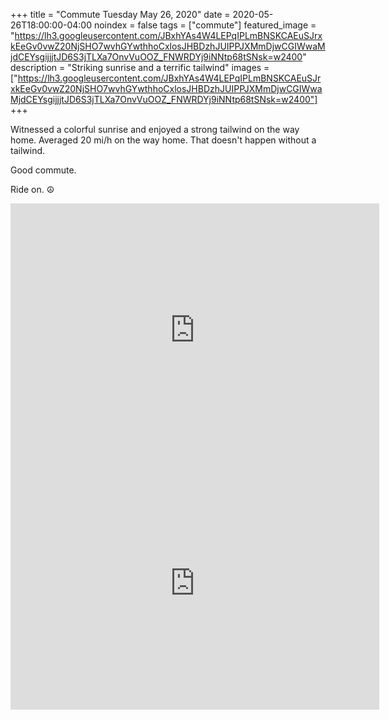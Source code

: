 +++
title =  "Commute Tuesday May 26, 2020"
date = 2020-05-26T18:00:00-04:00
noindex = false
tags = ["commute"]
featured_image = "https://lh3.googleusercontent.com/JBxhYAs4W4LEPqIPLmBNSKCAEuSJrxkEeGv0vwZ20NjSHO7wvhGYwthhoCxlosJHBDzhJUIPPJXMmDjwCGIWwaMjdCEYsgijjjtJD6S3jTLXa7OnvVuOOZ_FNWRDYj9iNNtp68tSNsk=w2400"
description = "Striking sunrise and a terrific tailwind"
images = ["https://lh3.googleusercontent.com/JBxhYAs4W4LEPqIPLmBNSKCAEuSJrxkEeGv0vwZ20NjSHO7wvhGYwthhoCxlosJHBDzhJUIPPJXMmDjwCGIWwaMjdCEYsgijjjtJD6S3jTLXa7OnvVuOOZ_FNWRDYj9iNNtp68tSNsk=w2400"]
+++

Witnessed a colorful sunrise and enjoyed a strong tailwind on the way home. Averaged 20 mi/h on the way home. That doesn't happen without a tailwind.

Good commute.

Ride on. ☮

<iframe height='405' width='590' frameborder='0' allowtransparency='true' scrolling='no' src='https://www.strava.com/activities/3513653287/embed/862adf929c69c3e804a0b9a84f157be5bd218a04'></iframe>

<iframe height='405' width='590' frameborder='0' allowtransparency='true' scrolling='no' src='https://www.strava.com/activities/3517210408/embed/cc75bcb13081c4560d4a3124a1e630272c0ae6ef'></iframe>
